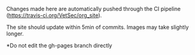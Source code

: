 Changes made here are automatically pushed through the CI pipeline (https://travis-ci.org/VetSec/org_site).

The site should update within 5min of commits. Images may take slightly longer.

*Do not edit the gh-pages branch directly
